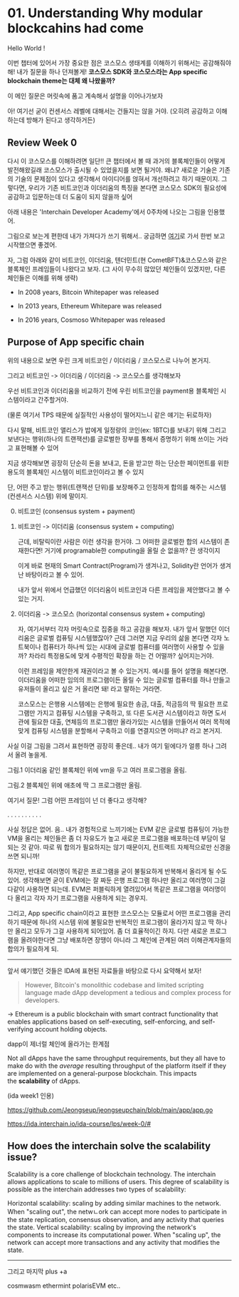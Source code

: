 # 01. Understanding Why modular blockcahins had come

Hello World !

이번 챕터에 있어서 가장 중요한 점은 코스모스 생태계를 이해하기 위해서는 공감해줘야 해! 내가 질문을 하나 던져볼게! **코스모스 SDK와 코스모스라는 App specific blockchain theme는 대체 왜 나왔을까?**

이 메인 질문은 머릿속에 품고 계속해서 설명을 이어나가보자

아! 여기선 굳이 컨센서스 레벨에 대해서는 건들지는 않을 거야. (오히려 공감하고 이해하는데 방해가 된다고 생각하거든)

## Review Week 0

다시 이 코스모스를 이해하려면 일단!! 큰 챕터에서 볼 때 과거의 블록체인들이 어떻게 발전해왔길래 코스모스가 출시될 수 있었을지를 보면 될거야. 왜냐? 새로운 기술은 기존의 기술의 문제점이 있다고 생각해서 아이디어를 얹혀서 개선하려고 하기 때문이지. 그렇다면, 우리가 기존 비트코인과 이더리움의 특징을 본다면 코스모스 SDK의 필요성에 공감하고 입문하는데 더 도움이 되지 않을까 싶어

아래 내용은 'Interchain Developer Academy'에서 0주차에 나오는 그림을 인용했어.

그림으로 보는게 편한데 내가 가져다가 쓰기 뭐해서.. 궁금하면 [여기](https://ida.interchain.io/ida-course/lps/week-0/#)로 가서 한번 보고 시작했으면 좋겠어.

자, 그럼 아래와 같이 비트코인, 이더리움, 텐더민트(현 CometBFT)&코스모스와 같은 블록체인 프레임들이 나왔다고 보자.
(그 사이 무수히 많았던 체인들이 있겠지만, 다른 체인들은 이해를 위해 생략)

- In 2008 years, Bitcoin Whitepaper was released

- In 2013 years, Ethereum Whitepare was released

- In 2016 years, Cosmoso Whitepaper was released

## Purpose of App specific chain

위의 내용으로 보면 우린 크게 비트코인 / 이더리움 / 코스모스로 나누어 본거지.

그리고 비트코인 -> 이더리움 / 이더리움 -> 코스모스를 생각해보자

우선 비트코인과 이더리움을 비교하기 전에 우린 비트코인을 payment용 블록체인 시스템이라고 간주할거야.

(물론 여기서 TPS 때문에 실질적인 사용성이 떨어지느니 같은 얘기는 뒤로하자)

다시 말해, 비트코인 앨리스가 밥에게 일정량의 코인(ex: 1BTC)를 보내기 위해 그리고 보낸다는 행위(하나의 트랜잭션)를 글로벌한 장부를 통해서 증명하기 위해 쓰이는 거라고 표현해볼 수 있어

지금 생각해보면 굉장히 단순히 돈을 보내고, 돈을 받고만 하는 단순한 페이먼트를 위한 용도의 블록체인 시스템이 비트코인이라고 볼 수 있지

단, 어떤 주고 받는 행위(트랜잭션 단위)를 보장해주고 인정하게 합의를 해주는 시스템(컨센서스 시스템) 위에 말이지.

0. 비트코인 (consensus system + payment)

1. 비트코인 -> 이더리움 (consensus system + computing)

   근데, 비탈릭이란 사람은 이런 생각을 한거야. 그 어떠한 글로벌한 합의 시스템이 존재한다면! 거기에 programable한 computing을 올릴 순 없을까? 란 생각이지

   이게 바로 현재의 Smart Contract(Program)가 생겨나고, Solidity란 언어가 생겨난 바탕이라고 볼 수 있어.

   내가 앞서 위에서 언급했던 이더리움이 비트코인과 다른 프레임을 제안했다고 볼 수 있는 거지.

2. 이더리움 -> 코스모스 (horizontal consensus system + computing)

   자, 여기서부터 각자 머릿속으로 집중을 하고 공감을 해보자. 내가 앞서 말했던 이더리움은 글로벌 컴퓨팅 시스템했잖아? 근데 그러면 지금 우리의 삶을 본다면 각자 노트북이나 컴퓨터가 하나씩 있는 시대에 글로벌 컴퓨터를 여러명이 사용할 수 있을까? 차라리 특정용도에 맞게 수평적인 확장을 하는 건 어떨까? 싶어지는거야.

   이런 프레임을 제안한게 재권이라고 볼 수 있는거지. 예시를 들어 설명을 해본다면. 이더리움을 어떠한 임의의 프로그램이든 올릴 수 있는 글로벌 컴퓨터를 하나 만들고 유저들이 올리고 싶은 거 올리면 돼! 라고 말하는 거라면.

   코스모스는 은행용 시스템에는 은행에 필요한 송금, 대출, 적금등의 딱 필요한 프로그램만 가지고 컴퓨팅 시스템을 구축하고, 또 다른 도서관 시스템이라고 하면 도서관에 필요한 대출, 연체등의 프로그램만 올라가있는 시스템을 만들어서 여러 목적에 맞게 컴퓨팅 시스템을 분할해서 구축하고 이를 연결지으면 어떠냐? 라고 본거지.

사실 이걸 그림을 그려서 표현하면 굉장히 좋은데.. 내가 여기 밑에다가 얼릉 하나 그려서 올려 놓을게.

그림.1 이더리움 같인 블록체인 위에 vm을 두고 여러 프로그램을 올림.

그림.2 블록체인 위에 애초에 딱 그 프로그램만 올림.

여기서 질문! 그럼 어떤 프레임이 넌 더 좋다고 생각해?

.
.
.
.
.
.
.
.
.
.

사실 정답은 없어. 음.. 내가 경험적으로 느끼기에는 EVM 같은 글로벌 컴퓨팅이 가능한 VM을 올리는 체인들은 좀 더 자유도가 높고 새로운 프로그램을 배포하는데 부담이 덜 되는 것 같아. 따로 뭐 합의가 필요하지는 않기 때문이지, 컨트랙트 자체적으로만 신경을 쓰면 되니까!

하지만, 반대로 여러명이 똑같은 프로그램을 굳이 불필요하게 반복해서 올리게 될 수도 있어. 생각해보면 굳이 EVM에는 잘 짜둔 은행 프로그램 하나만 올리고 여러명이 그걸 다같이 사용하면 되는데. EVM은 퍼블릭하게 열려있어서 똑같은 프로그램을 여러명이 다 올리고 각자 자기 프로그램을 사용하게 되는 경우지.

그리고, App specific chain이라고 표현한 코스모스는 모듈로서 어떤 프로그램을 관리하기 때문에 하나의 시스템 위에 불필요한 반복적인 프로그램이 올라가지 않고 딱 하나만 올리고 모두가 그걸 사용하게 되어있어. 좀 더 효율적이긴 하지. 다만 새로운 프로그램을 올려야한다면 그냥 배포하면 장땡이 아니라 그 체인에 관계된 여러 이해관계자들의 합의가 필요하게 되.

---

앞서 얘기했던 것들은 IDA에 표현된 자료들을 바탕으로 다시 요약해서 보자!

> However, Bitcoin's monolithic codebase and limited scripting language made dApp development a tedious and complex process for developers.

→ Ethereum is a public blockchain with smart contract functionality that enables applications based on self-executing, self-enforcing, and self-verifying account holding objects.

dapp이 제너럴 체인에 올라가는 한계점

Not all dApps have the same throughput requirements, but they all have to make do with the *average* resulting throughput of the platform itself if they are implemented on a general-purpose blockchain. This impacts the **scalability** of dApps.

(ida week1 인용)

https://github.com/Jeongseup/jeongseupchain/blob/main/app/app.go

https://ida.interchain.io/ida-course/lps/week-0/#

## How does the interchain solve the scalability issue?

Scalability is a core challenge of blockchain technology. The interchain allows applications to scale to millions of users. This degree of scalability is possible as the interchain addresses two types of scalability:

Horizontal scalability: scaling by adding similar machines to the network. When "scaling out", the netwㄴork can accept more nodes to participate in the state replication, consensus observation, and any activity that queries the state.
Vertical scalability: scaling by improving the network's components to increase its computational power. When "scaling up", the network can accept more transactions and any
activity that modifies the state.

---

그리고 마지막 plus +a

cosmwasm
ethermint
polarisEVM
etc..

